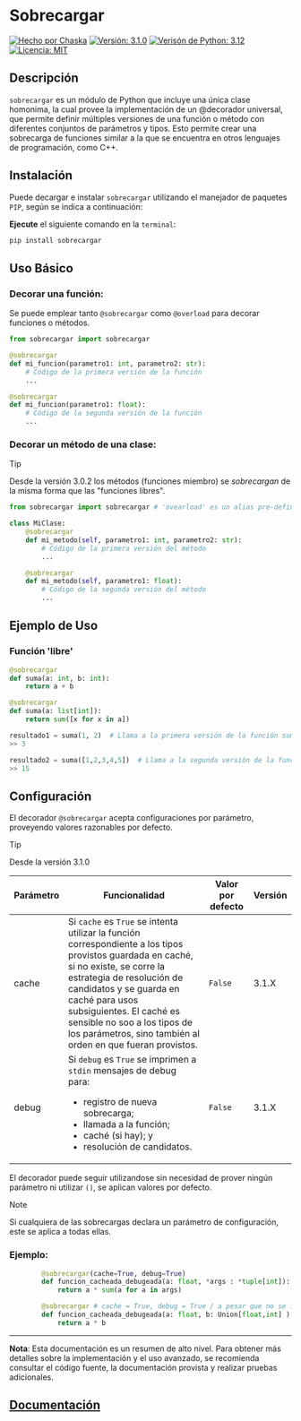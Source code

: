 

# Sobrecargar

[![Hecho por Chaska](https://img.shields.io/badge/hecho_por-Ch'aska-303030.svg)](https://cajadeideas.ar)
[![Versión: 3.1.0](https://img.shields.io/badge/version-v3.1.0-green.svg)](https://github.com/hernanatn/github.com/hernanatn/sobrecargar.py/releases/latest)
[![Verisón de Python: 3.12](https://img.shields.io/badge/Python-3.12-blue?logo=python)](https://www.python.org/downloads/release/python-3120/)
[![Licencia: MIT](https://img.shields.io/badge/Licencia-MIT-lightgrey.svg)](LICENSE)


## Descripción
`sobrecargar` es un módulo de Python que incluye una única clase homonima, la cual provee la implementación de un @decorador universal, que permite definir múltiples versiones de una función o método con diferentes conjuntos de parámetros y tipos. Esto permite crear una sobrecarga de funciones similar a la que se encuentra en otros lenguajes de programación, como C++.

## Instalación
Puede decargar e instalar `sobrecargar` utilizando el manejador de paquetes `PIP`, según se indica a continuación:

**Ejecute** el siguiente comando en la `terminal`:

``` Bash
pip install sobrecargar
``` 

## Uso Básico
### Decorar una función:
Se puede emplear tanto `@sobrecargar` como `@overload` para decorar funciones o métodos.

```python
from sobrecargar import sobrecargar

@sobrecargar
def mi_funcion(parametro1: int, parametro2: str):
    # Código de la primera versión de la función
    ...

@sobrecargar
def mi_funcion(parametro1: float):
    # Código de la segunda versión de la función
    ...
```

### Decorar un método de una clase:
> [!TIP]  
> Desde la versión 3.0.2 los métodos (funciones miembro) se *sobrecargan* de la misma forma que las "funciones libres".

```python
from sobrecargar import sobrecargar # 'ovearload' es un alias pre-definido para 'sobrecargar'

class MiClase:
    @sobrecargar
    def mi_metodo(self, parametro1: int, parametro2: str):
        # Código de la primera versión del método
        ...

    @sobrecargar
    def mi_metodo(self, parametro1: float):
        # Código de la segunda versión del método
        ...
```

## Ejemplo de Uso
### Función 'libre'
```python
@sobrecargar
def suma(a: int, b: int):
    return a + b

@sobrecargar
def suma(a: list[int]):
    return sum([x for x in a])

resultado1 = suma(1, 2)  # Llama a la primera versión de la función suma, con parámetros a y b : int
>> 3

resultado2 = suma([1,2,3,4,5])  # Llama a la segunda versión de la función suma, con parámetro a : List[int]
>> 15
```

## Configuración
El decorador `@sobrecargar` acepta configuraciones por parámetro, proveyendo valores razonables por defecto.

> [!TIP]  
> Desde la versión 3.1.0

<table>
<thead> <th>Parámetro</th><th>Funcionalidad</th><th>Valor por defecto</th><th>Versión</th></thead>
<tbody>
        <tr><td>cache</td><td>Si <code>cache</code> es <code>True</code> se intenta utilizar la función correspondiente a los tipos provistos guardada en caché, si no existe, se corre la estrategia de resolución de candidatos y se guarda en caché para usos subsiguientes. El caché es sensible no soo a los tipos de los parámetros, sino también al orden en que fueran provistos.</td><td><code>False</code></td><td>3.1.X</td></tr>
        <tr><td>debug</td><td>Si <code>debug</code> es <code>True</code> se imprimen a <code>stdin</code> mensajes de debug para: <ul> <li> registro de nueva sobrecarga;</li><li> llamada a la función;</li><li> caché (si hay); y</li><li> resolución de candidatos.</li></ul></td><td><code>False</code></td><td>3.1.X</td></tr>
</tbody>
</table>

El decorador puede seguir utilizandose sin necesidad de prover ningún parámetro ni utilizar `()`, se aplican valores por defecto.
> [!NOTE]
> Si cualquiera de las sobrecargas declara un parámetro de configuración, este se aplica a todas ellas.

### Ejemplo:
```python
        @sobrecargar(cache=True, debug=True)
        def funcion_cacheada_debugeada(a: float, *args : *tuple[int]):
            return a * sum(a for a in args)

        @sobrecargar # cache = True, debug = True / a pesar que no se indican explícitamente, porque ya existe una sobrecarga con cahcé y debug.
        def funcion_cacheada_debugeada(a: float, b: Union[float,int] ):
            return a * b    

```


---

**Nota**: Esta documentación es un resumen de alto nivel. Para obtener más detalles sobre la implementación y el uso avanzado, se recomienda consultar el código fuente, la documentación provista y realizar pruebas adicionales.

## [Documentación](/docs)
